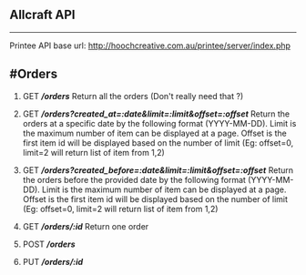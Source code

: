 ## Allcraft API
----------------------
Printee API base url: http://hoochcreative.com.au/printee/server/index.php

#Orders
----------------------
1. GET ***/orders*** Return all the orders (Don't really need that ?)

2. GET ***/orders?created_at=:date&limit=:limit&offset=:offset*** Return the orders at a specific date 
by the following format (YYYY-MM-DD). Limit is the maximum number of item can be displayed at 
a page. Offset is the first item id will be displayed based on the number of limit (Eg: offset=0,
limit=2 will return list of item from 1,2)

3. GET ***/orders?created_before=:date&limit=:limit&offset=:offset*** Return the orders before the 
provided date by the following format (YYYY-MM-DD). Limit is the maximum number of item can be displayed at
a page. Offset is the first item id will be displayed based on the number of limit (Eg: offset=0,
limit=2 will return list of item from 1,2)

4. GET ***/orders/:id*** Return one order

5. POST ***/orders*** 

6. PUT ***/orders/:id***

